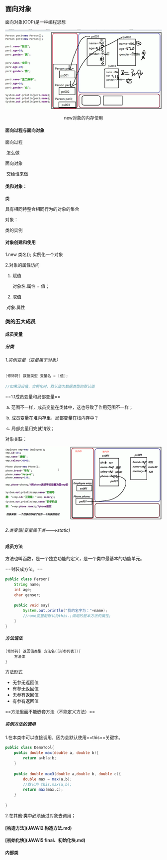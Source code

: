 ## 面向对象

面向对象(OOP)是一种编程思想

![image-20220303104423220](JAVA09面向对象.assets/image-20220303104423220.png)

<div align = "center">new对象的内存使用</div>



#### 面向过程与面向对象

面向过程

​	怎么做



面向对象

​	交给谁来做



#### 类和对象：

类

具有相同特整合相同行为的对象的集合



对象：

类的实例  



#### 对象创建和使用

1.new 类名(); 实例化一个对象

2.对象的属性访问

1. 赋值

   对象名.属性 = 值；

2. 取值

​	对象.属性



### 类的五大成员

#### 成员变量

##### 分类

###### 1.实例变量（变量属于对象）

```java
[修饰符] 数据类型 变量名 = [值];

//如果没设值，实例化时，默认值为数据类型的默认值
```

==1.1成员变量和局部变量==

​	a. 范围不一样，成员变量在类体中，这也导致了作用范围不一样；

​	b. 成员变量在堆内存里，局部变量在栈内存中？

​	c. 局部变量用完就销毁；



对象关联：

![image-20220303114620854](JAVA09面向对象.assets/image-20220303114620854.png)



###### 2.类变量(变量属于类--->static)



#### 成员方法

方法也叫函数，是一个独立功能的定义，是一个类中最基本的功能单元。

==封装成方法，==

```java
public class Person{
    String name;
    int age;
    char genser;
    
    public void say{
        System.out.println("我的名字为："+name);
        //name变量前默认为this.;调用的是本方法的属性;
    }
}
```



##### 方法语法

```java
[修饰符] 返回值类型 方法名([形参列表]){
    方法体
}
```

方法形式

- 无参无返回值
- 有参无返回值
- 无参有返回值
- 有参有返回值

 ==方法里面不能嵌套方法（不能定义方法）==



##### 实例方法的调用

1.在本类中可以直接调用，因为会默认使用==this==关键字。

```java
public class DemoTool{
    public double max(double a, double b){
        return a>b?a:b;
    }
    
    public double max3(double a,double b, double c){
        double max = max(a,b);
        //默认为 this.max(a,b);
        return max(max,c);
    }
    
}
```

2.在其他·类中必须通过对象去调用；



#### [构造方法](JAVA12 构造方法.md)



#### [初始化快](JAVA15 final、初始化块.md)



#### 内部类
